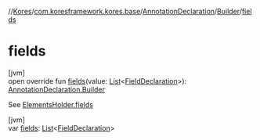//[Kores](../../../../index.md)/[com.koresframework.kores.base](../../index.md)/[AnnotationDeclaration](../index.md)/[Builder](index.md)/[fields](fields.md)

# fields

[jvm]\
open override fun [fields](fields.md)(value: [List](https://kotlinlang.org/api/latest/jvm/stdlib/kotlin.collections/-list/index.html)<[FieldDeclaration](../../-field-declaration/index.md)>): [AnnotationDeclaration.Builder](index.md)

See [ElementsHolder.fields](../../-elements-holder/fields.md)

[jvm]\
var [fields](fields.md): [List](https://kotlinlang.org/api/latest/jvm/stdlib/kotlin.collections/-list/index.html)<[FieldDeclaration](../../-field-declaration/index.md)>
